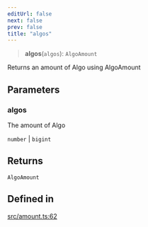 ```yaml
---
editUrl: false
next: false
prev: false
title: "algos"
---
```


> **algos**(`algos`): `AlgoAmount`

Returns an amount of Algo using AlgoAmount

## Parameters

### algos

The amount of Algo

`number` | `bigint`

## Returns

`AlgoAmount`

## Defined in

[src/amount.ts:62](https://github.com/algorandfoundation/algokit-utils-ts/blob/87156fe9637eca52c0bc9e840c5804088cb40974/src/amount.ts#L62)
